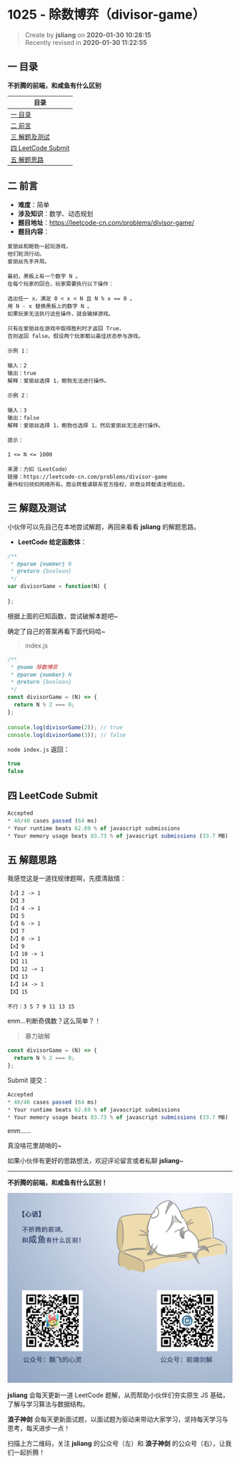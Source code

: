 1025 - 除数博弈（divisor-game）
===

> Create by **jsliang** on **2020-01-30 10:28:15**  
> Recently revised in **2020-01-30 11:22:55**

## 一 目录

**不折腾的前端，和咸鱼有什么区别**

| 目录 |
| --- | 
| [一 目录](#chapter-one) | 
| [二 前言](#chapter-two) |
| [三 解题及测试](#chapter-three) |
| [四 LeetCode Submit](#chapter-four) |
| [五 解题思路](#chapter-five) |

## 二 前言



* **难度**：简单
* **涉及知识**：数学、动态规划
* **题目地址**：https://leetcode-cn.com/problems/divisor-game/
* **题目内容**：

```
爱丽丝和鲍勃一起玩游戏，
他们轮流行动。
爱丽丝先手开局。

最初，黑板上有一个数字 N 。
在每个玩家的回合，玩家需要执行以下操作：

选出任一 x，满足 0 < x < N 且 N % x == 0 。
用 N - x 替换黑板上的数字 N 。
如果玩家无法执行这些操作，就会输掉游戏。

只有在爱丽丝在游戏中取得胜利时才返回 True，
否则返回 false。假设两个玩家都以最佳状态参与游戏。

示例 1：

输入：2
输出：true
解释：爱丽丝选择 1，鲍勃无法进行操作。

示例 2：

输入：3
输出：false
解释：爱丽丝选择 1，鲍勃也选择 1，然后爱丽丝无法进行操作。
 
提示：

1 <= N <= 1000

来源：力扣（LeetCode）
链接：https://leetcode-cn.com/problems/divisor-game
著作权归领扣网络所有。商业转载请联系官方授权，非商业转载请注明出处。
```

## 三 解题及测试



小伙伴可以先自己在本地尝试解题，再回来看看 **jsliang** 的解题思路。

* **LeetCode 给定函数体**：

```js
/**
 * @param {number} N
 * @return {boolean}
 */
var divisorGame = function(N) {
    
};
```

根据上面的已知函数，尝试破解本题吧~

确定了自己的答案再看下面代码哈~

> index.js

```js
/**
 * @name 除数博弈
 * @param {number} N
 * @return {boolean}
 */
const divisorGame = (N) => {
  return N % 2 === 0;
};

console.log(divisorGame(2)); // true
console.log(divisorGame(3)); // false
```

`node index.js` 返回：

```js
true
false
```

## 四 LeetCode Submit



```js
Accepted
* 40/40 cases passed (64 ms)
* Your runtime beats 62.69 % of javascript submissions
* Your memory usage beats 83.73 % of javascript submissions (33.7 MB)
```

## 五 解题思路



我感觉这是一道找规律题啊，先摸清敌情：

```
【√】2 -> 1
【X】3
【√】4 -> 1
【X】5
【√】6 -> 1
【X】7
【√】8 -> 1
【x】9
【√】10 -> 1
【X】11
【X】12 -> 1
【X】13
【√】14 -> 1
【X】15

不行：3 5 7 9 11 13 15
```

enm...判断奇偶数？这么简单？！

> 暴力破解

```js
const divisorGame = (N) => {
  return N % 2 === 0;
};
```

Submit 提交：

```js
Accepted
* 40/40 cases passed (64 ms)
* Your runtime beats 62.69 % of javascript submissions
* Your memory usage beats 83.73 % of javascript submissions (33.7 MB)
```

enm......

真没啥花里胡哨的~

如果小伙伴有更好的思路想法，欢迎评论留言或者私聊 **jsliang**~

---

**不折腾的前端，和咸鱼有什么区别！**

![图](../../../public-repertory/img/z-index-small.png)

**jsliang** 会每天更新一道 LeetCode 题解，从而帮助小伙伴们夯实原生 JS 基础，了解与学习算法与数据结构。

**浪子神剑** 会每天更新面试题，以面试题为驱动来带动大家学习，坚持每天学习与思考，每天进步一点！

扫描上方二维码，关注 **jsliang** 的公众号（左）和 **浪子神剑** 的公众号（右），让我们一起折腾！

